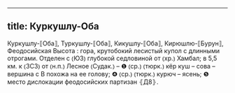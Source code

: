 
---
title: Куркушлу-Оба
---
Куркушлу-⟦Оба⟧, Туркушлу-⟦Оба⟧, Кикушлу-⟦Оба⟧, Кирюшлю-⟦Бурун⟧, Феодосийская Высота
: гора, крутобокий лесистый купол с длинными отрогами. Отделен с ⦅ЮЗ⦆ глубокой седловиной от ⦅хр.⦆ Хамбал; в 5,5 км. к ⦅ЗСЗ⦆ от ⦅н.п.⦆ Лесное ⦅Судак.⦆ – ❶ ⦅ср.⦆ ⦅тюрк.⦆ кёр куш – сова – вершина с В похожа на ее голову; ❹ ⦅ср.⦆ ⦅тюрк.⦆ курюч – ясень; ❺ место дислокации феодосийских партизан ⦃Д8⦄.

